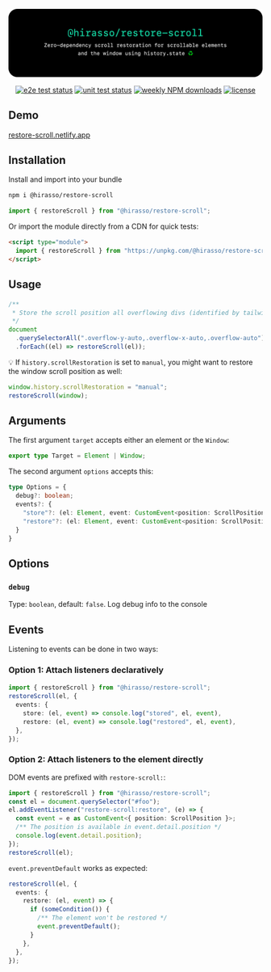[![@hirasso/restore-scroll](./.art/restore-scroll-cover.png)](https://restore-scroll.netlify.app)

<div align="center">

[![e2e test status](https://img.shields.io/github/actions/workflow/status/hirasso/restore-scroll/e2e-tests.yml?branch=main&label=e2e%20tests)](https://github.com/hirasso/restore-scroll/actions/workflows/e2e-tests.yml)
[![unit test status](https://img.shields.io/github/actions/workflow/status/hirasso/restore-scroll/unit-tests.yml?branch=main&label=unit%20tests)](https://github.com/hirasso/restore-scroll/actions/workflows/unit-tests.yml)
[![weekly NPM downloads](https://img.shields.io/npm/dw/restore-scroll)](https://www.npmjs.com/package/restore-scroll)
[![license](https://img.shields.io/github/license/hirasso/restore-scroll)](https://github.com/hirasso/restore-scroll/blob/main/LICENSE)

</div>

## Demo

[restore-scroll.netlify.app](https://restore-scroll.netlify.app)

## Installation

Install and import into your bundle

```bash
npm i @hirasso/restore-scroll
```

```js
import { restoreScroll } from "@hirasso/restore-scroll";
```

Or import the module directly from a CDN for quick tests:

```html
<script type="module">
  import { restoreScroll } from "https://unpkg.com/@hirasso/restore-scroll@0?module";
</script>
```

## Usage

```js
/**
 * Store the scroll position all overflowing divs (identified by tailwind classes in this case):
 */
document
  .querySelectorAll(".overflow-y-auto,.overflow-x-auto,.overflow-auto")
  .forEach((el) => restoreScroll(el));
```

💡 If `history.scrollRestoration` is set to `manual`, you might want to restore the window scroll position as well:

```js
window.history.scrollRestoration = "manual";
restoreScroll(window);
```

## Arguments

The first argument `target` accepts either an element or the `Window`:

```ts
export type Target = Element | Window;
```

The second argument `options` accepts this:

```ts
type Options = {
  debug?: boolean;
  events?: {
    "store"?: (el: Element, event: CustomEvent<position: ScrollPosition>) => void,
    "restore"?: (el: Element, event: CustomEvent<position: ScrollPosition>) => void,
  }
}
```

## Options

### `debug`

Type: `boolean`, default: `false`. Log debug info to the console

## Events

Listening to events can be done in two ways:

### Option 1: Attach listeners declaratively

```ts
import { restoreScroll } from "@hirasso/restore-scroll";
restoreScroll(el, {
  events: {
    store: (el, event) => console.log("stored", el, event),
    restore: (el, event) => console.log("restored", el, event),
  },
});
```

### Option 2: Attach listeners to the element directly

DOM events are prefixed with `restore-scroll:`:

```ts
import { restoreScroll } from "@hirasso/restore-scroll";
const el = document.querySelector("#foo");
el.addEventListener("restore-scroll:restore", (e) => {
  const event = e as CustomEvent<{ position: ScrollPosition }>;
  /** The position is available in event.detail.position */
  console.log(event.detail.position);
});
restoreScroll(el);
```

`event.preventDefault` works as expected:

```ts
restoreScroll(el, {
  events: {
    restore: (el, event) => {
      if (someCondition()) {
        /** The element won't be restored */
        event.preventDefault();
      }
    },
  },
});
```
